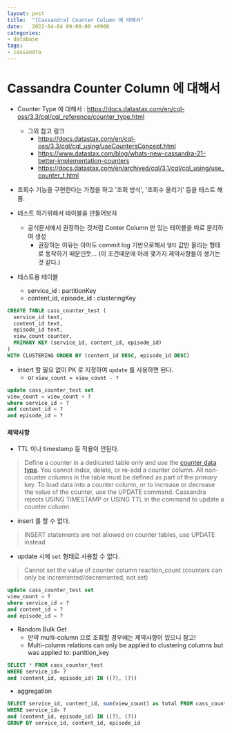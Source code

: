 ```yaml
---
layout: post
title:  "[Cassandra] Counter Column 에 대해서"
date:   2022-04-04 09:00:00 +0900
categories:
- database
tags:
- cassandra
---
```

# Cassandra Counter Column 에 대해서
- Counter Type 에 대해서 : https://docs.datastax.com/en/cql-oss/3.3/cql/cql_reference/counter_type.html
  - 그외 참고 링크
    - https://docs.datastax.com/en/cql-oss/3.3/cql/cql_using/useCountersConcept.html
    - https://www.datastax.com/blog/whats-new-cassandra-21-better-implementation-counters
    - https://docs.datastax.com/en/archived/cql/3.1/cql/cql_using/use_counter_t.html

- 조회수 기능을 구현한다는 가정을 하고 '조회 방식', '조회수 올리기' 등을 테스트 해봄.

- 테스트 하기위해서 테이블을 만들어보자
  - 공식문서에서 권장하는 것처럼 Conter Column 만 있는 테이블을 따로 분리하여 생성
    - 권장하는 이유는 아마도 commit log 기반으로해서 `델타` 값만 올리는 형태로 동작하기 때문인듯... (이 조건때문에 아래 몇가지 제약사항들이 생기는 것 같다.)

- 테스트용 테이블
  - service_id : partitionKey
  - content_id, episode_id : clusteringKey
  
```sql
CREATE TABLE cass_counter_test (
  service_id text,
  content_id text,
  episode_id text,
  view_count counter,
  PRIMARY KEY (service_id, content_id, episode_id)
)
WITH CLUSTERING ORDER BY (content_id DESC, episode_id DESC)
```

- insert 할 필요 없이 PK 로 지정하여 `update` 를 사용하면 된다.
  - or `view_count = view_count - ?`
    
```sql
update cass_counter_test set 
view_count = view_count + ? 
where service_id = ? 
and content_id = ? 
and episode_id = ?
```

#### 제약사항
- TTL 이나 timestamp 등 적용이 안된다.

> Define a counter in a dedicated table only and use the [counter data type](https://docs.datastax.com/en/archived/cql/3.1/cql/cql_reference/counter_type.html). You cannot index, delete, or re-add a counter column. All non-counter columns in the table must be defined as part of the primary key. To load data into a counter column, or to increase or decrease the value of the counter, use the UPDATE command. Cassandra rejects USING TIMESTAMP or USING TTL in the command to update a counter column.

- insert 를 할 수 없다.

> INSERT statements are not allowed on counter tables, use UPDATE instead

- update 시에 `set` 형태로 사용할 수 없다.

> Cannot set the value of counter column reaction_count (counters can only be incremented/decremented, not set)

```sql
update cass_counter_test set 
view_count = ? 
where service_id = ? 
and content_id = ? 
and episode_id = ?
```

- Random Bulk Get
  - 만약 multi-column 으로 조회할 경우에는 제약사항이 있으니 참고!
  - Multi-column relations can only be applied to clustering columns but was applied to: partition_key
  
```sql
SELECT * FROM cass_counter_test
WHERE service_id= ?
and (content_id, episode_id) IN ((?), (?))
```

- aggregation

```sql
SELECT service_id, content_id, sum(view_count) as total FROM cass_counter_test
WHERE service_id= ?
and (content_id, episode_id) IN ((?), (?))
GROUP BY service_id, content_id, episode_id
```

